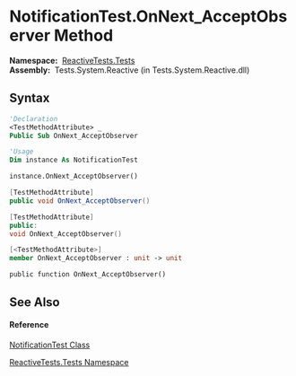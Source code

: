 # NotificationTest.OnNext\_AcceptObserver Method

**Namespace:**  [ReactiveTests.Tests](ReactiveTests.Tests\ReactiveTests.Tests.md)  
**Assembly:**  Tests.System.Reactive (in Tests.System.Reactive.dll)

## Syntax

```vb
'Declaration
<TestMethodAttribute> _
Public Sub OnNext_AcceptObserver
```

```vb
'Usage
Dim instance As NotificationTest

instance.OnNext_AcceptObserver()
```

```csharp
[TestMethodAttribute]
public void OnNext_AcceptObserver()
```

```c++
[TestMethodAttribute]
public:
void OnNext_AcceptObserver()
```

```fsharp
[<TestMethodAttribute>]
member OnNext_AcceptObserver : unit -> unit 
```

```jscript
public function OnNext_AcceptObserver()
```

## See Also

#### Reference

[NotificationTest Class](NotificationTest\NotificationTest.md)

[ReactiveTests.Tests Namespace](ReactiveTests.Tests\ReactiveTests.Tests.md)




